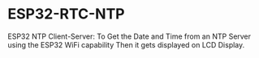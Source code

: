 # ESP32-RTC-NTP
ESP32 NTP Client-Server: To Get the Date and Time from an NTP Server using the ESP32 WiFi capability Then it gets displayed on LCD Display.
